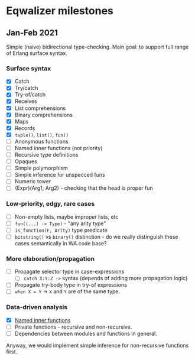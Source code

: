 # Eqwalizer milestones

## Jan-Feb 2021

Simple (naive) bidirectional type-checking. Main goal: to support full range of
Erlang surface syntax.

### Surface syntax

- [x] Catch
- [x] Try/catch
- [x] Try-of/catch
- [x] Receives
- [x] List comprehensions
- [x] Binary comprehensions
- [x] Maps
- [x] Records
- [x] `tuple()`, `list()`, `fun()`
- [ ] Anonymous functions
- [ ] Named inner functions (not priority)
- [ ] Recursive type definitions
- [ ] Opaques
- [ ] Simple polymorphism
- [ ] Simple inference for unspecced funs
- [ ] Numeric tower
- [ ] (Expr)(Arg1, Arg2) - checking that the head is proper fun

### Low-priority, edgy, rare cases

- [ ] Non-empty lists, maybe improper lists, etc
- [ ] `fun((...) -> Type)` - "any arity type"
- [ ] `is_function(F, Arity)` type predicate
- [ ] `bitstring()` vs `binary()` distinction - do we really distinguish these
       cases semantically in WA code base?

### More elaboration/propagation

- [ ] Propagate selector type in case-expressions
  - [ ] `catch X:Y:Z ->` syntax (depends of adding more propagation logic)
- [ ] Propagate try-body type in try-of expressions
- [ ] `when X = Y` -> `X` and `Y` are of the same type.

### Data-driven analysis

- [x] [Named inner functions](https://fb.workplace.com/groups/typederlang/permalink/268350134631822) 
- [ ] Private functions - recursive and non-recursive.
- [ ] Dependencies between modules and functions in general.

Anyway, we would implement simple inference for non-recursive functions first.
